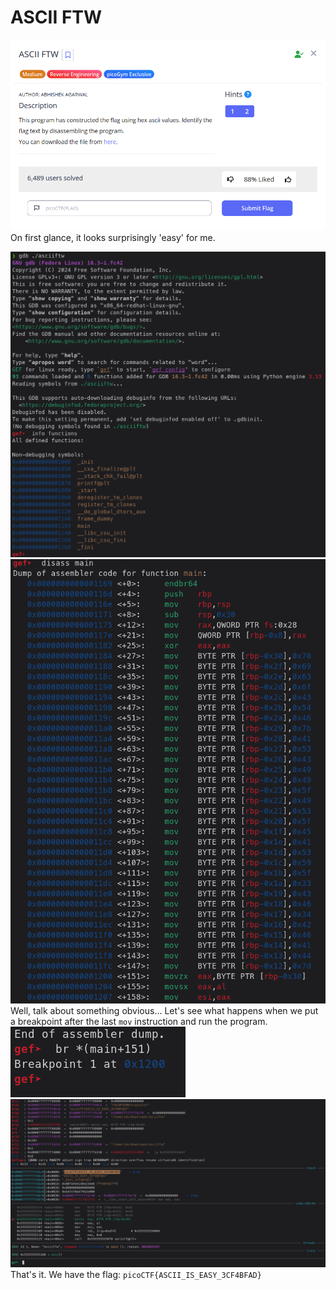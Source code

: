 # ASCII FTW
![Pasted image 20250717135246](attachments/Pasted%20image%2020250717135246.png)
On first glance, it looks surprisingly 'easy' for me.

![Pasted image 20250717135231](attachments/Pasted%20image%2020250717135231.png)
![Pasted image 20250717135342](attachments/Pasted%20image%2020250717135342.png)
Well, talk about something obvious...
Let's see what happens when we put a breakpoint after the last `mov` instruction and run the program.
![Pasted image 20250717135544](attachments/Pasted%20image%2020250717135544.png)
![Pasted image 20250717135615](attachments/Pasted%20image%2020250717135615.png)
That's it. We have the flag: `picoCTF{ASCII_IS_EASY_3CF4BFAD}`